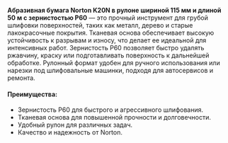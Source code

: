 **Абразивная бумага Norton K20N в рулоне шириной 115 мм и длиной 50 м с зернистостью P60** — это прочный инструмент для грубой шлифовки поверхностей, таких как металл, дерево и старые лакокрасочные покрытия. Тканевая основа обеспечивает высокую устойчивость к разрывам и износу, что делает ее идеальной для интенсивных работ. Зернистость P60 позволяет быстро удалять ржавчину, краску или подготавливать поверхность к дальнейшей обработке. Рулонный формат удобен для ручного использования или нарезки под шлифовальные машинки, подходя для автосервисов и ремонта.

#### Преимущества:

- Зернистость P60 для быстрого и агрессивного шлифования.
- Тканевая основа для повышенной прочности и долговечности.
- Удобный рулон для различных задач.
- Качество и надежность от Norton.
